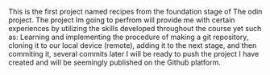This is the first project named recipes from the foundation stage of The odin project. The project Im going to perfrom will provide me with certain experiences by utilizing the skills developed throughout the course yet such as:
Learning and implementing the procedure of making a git repository, cloning it to our local device (remote), adding it to the next stage, and then commiting it, several commits later I will be ready to push the project I have created and will be seemingly published on the Github platform.

